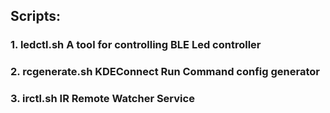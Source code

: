 ## Scripts:
### 1. **ledctl.sh**       A tool for controlling BLE Led controller
### 2. **rcgenerate.sh**   KDEConnect Run Command config generator
### 3. **irctl.sh**        IR Remote Watcher Service
